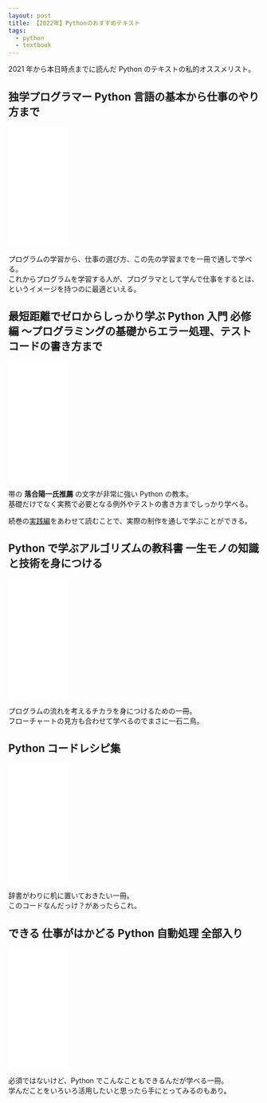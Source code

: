 ```yaml
---
layout: post
title: 【2022年】Pythonのおすすめテキスト
tags:
  - python
  - textbook
---
```


2021 年から本日時点までに読んだ Python のテキストの私的オススメリスト。

<!--more-->

## 独学プログラマー Python 言語の基本から仕事のやり方まで

<iframe sandbox="allow-popups allow-scripts allow-modals allow-forms allow-same-origin" style="width:120px;height:240px;" marginwidth="0" marginheight="0" scrolling="no" frameborder="0" src="//rcm-fe.amazon-adsystem.com/e/cm?lt1=_blank&bc1=000000&IS2=1&bg1=FFFFFF&fc1=000000&lc1=0000FF&t=syabu9190c-22&language=ja_JP&o=9&p=8&l=as4&m=amazon&f=ifr&ref=as_ss_li_til&asins=4822292274&linkId=0929e4740350da194daa4ba04b4a5c53"></iframe>

プログラムの学習から、仕事の選び方、この先の学習までを一冊で通しで学べる。  
これからプログラムを学習する人が、プログラマとして学んで仕事をするとは、というイメージを持つのに最適といえる。

## 最短距離でゼロからしっかり学ぶ Python 入門 必修編 〜プログラミングの基礎からエラー処理、テストコードの書き方まで

<iframe sandbox="allow-popups allow-scripts allow-modals allow-forms allow-same-origin" style="width:120px;height:240px;" marginwidth="0" marginheight="0" scrolling="no" frameborder="0" src="//rcm-fe.amazon-adsystem.com/e/cm?lt1=_blank&bc1=000000&IS2=1&bg1=FFFFFF&fc1=000000&lc1=0000FF&t=syabu9190c-22&language=ja_JP&o=9&p=8&l=as4&m=amazon&f=ifr&ref=as_ss_li_til&asins=4297115700&linkId=ee8e698cef180a89fae76837d153333a"></iframe>

帯の **落合陽一氏推薦** の文字が非常に強い Python の教本。  
基礎だけでなく実務で必要となる例外やテストの書き方までしっかり学べる。

続巻の[実践編](https://amzn.to/3zOLiVg)をあわせて読むことで、実際の制作を通しで学ぶことができる。

## Python で学ぶアルゴリズムの教科書 一生モノの知識と技術を身につける

<iframe sandbox="allow-popups allow-scripts allow-modals allow-forms allow-same-origin" style="width:120px;height:240px;" marginwidth="0" marginheight="0" scrolling="no" frameborder="0" src="//rcm-fe.amazon-adsystem.com/e/cm?lt1=_blank&bc1=000000&IS2=1&bg1=FFFFFF&fc1=000000&lc1=0000FF&t=syabu9190c-22&language=ja_JP&o=9&p=8&l=as4&m=amazon&f=ifr&ref=as_ss_li_til&asins=4295011193&linkId=4642434b3c69e004b4109b24d1d79caf"></iframe>

プログラムの流れを考えるチカラを身につけるための一冊。  
フローチャートの見方も合わせて学べるのでまさに一石二鳥。

## Python コードレシピ集

<iframe sandbox="allow-popups allow-scripts allow-modals allow-forms allow-same-origin" style="width:120px;height:240px;" marginwidth="0" marginheight="0" scrolling="no" frameborder="0" src="//rcm-fe.amazon-adsystem.com/e/cm?lt1=_blank&bc1=000000&IS2=1&bg1=FFFFFF&fc1=000000&lc1=0000FF&t=syabu9190c-22&language=ja_JP&o=9&p=8&l=as4&m=amazon&f=ifr&ref=as_ss_li_til&asins=4297118610&linkId=46894d381e583efbd44e6a0e5bb1b392"></iframe>

辞書がわりに机に置いておきたい一冊。  
このコードなんだっけ？があったらこれ。

## できる 仕事がはかどる Python 自動処理 全部入り

<iframe sandbox="allow-popups allow-scripts allow-modals allow-forms allow-same-origin" style="width:120px;height:240px;" marginwidth="0" marginheight="0" scrolling="no" frameborder="0" src="//rcm-fe.amazon-adsystem.com/e/cm?lt1=_blank&bc1=000000&IS2=1&bg1=FFFFFF&fc1=000000&lc1=0000FF&t=syabu9190c-22&language=ja_JP&o=9&p=8&l=as4&m=amazon&f=ifr&ref=as_ss_li_til&asins=4295006254&linkId=ab06db32b0190b323172da5d66adcbe2"></iframe>

必須ではないけど、Python でこんなこともできるんだが学べる一冊。  
学んだことをいろいろ活用したいと思ったら手にとってみるのもあり。
